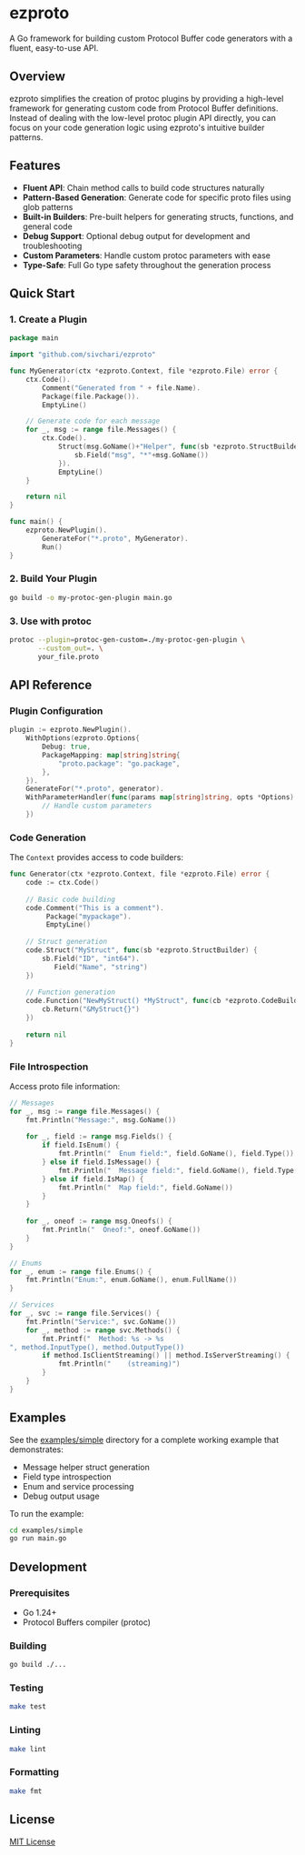# ezproto

A Go framework for building custom Protocol Buffer code generators with a fluent, easy-to-use API.

## Overview

ezproto simplifies the creation of protoc plugins by providing a high-level framework for generating custom code from Protocol Buffer definitions. Instead of dealing with the low-level protoc plugin API directly, you can focus on your code generation logic using ezproto's intuitive builder patterns.

## Features

- **Fluent API**: Chain method calls to build code structures naturally
- **Pattern-Based Generation**: Generate code for specific proto files using glob patterns  
- **Built-in Builders**: Pre-built helpers for generating structs, functions, and general code
- **Debug Support**: Optional debug output for development and troubleshooting
- **Custom Parameters**: Handle custom protoc parameters with ease
- **Type-Safe**: Full Go type safety throughout the generation process

## Quick Start

### 1. Create a Plugin

```go
package main

import "github.com/sivchari/ezproto"

func MyGenerator(ctx *ezproto.Context, file *ezproto.File) error {
    ctx.Code().
        Comment("Generated from " + file.Name).
        Package(file.Package()).
        EmptyLine()

    // Generate code for each message
    for _, msg := range file.Messages() {
        ctx.Code().
            Struct(msg.GoName()+"Helper", func(sb *ezproto.StructBuilder) {
                sb.Field("msg", "*"+msg.GoName())
            }).
            EmptyLine()
    }

    return nil
}

func main() {
    ezproto.NewPlugin().
        GenerateFor("*.proto", MyGenerator).
        Run()
}
```

### 2. Build Your Plugin

```bash
go build -o my-protoc-gen-plugin main.go
```

### 3. Use with protoc

```bash
protoc --plugin=protoc-gen-custom=./my-protoc-gen-plugin \
       --custom_out=. \
       your_file.proto
```

## API Reference

### Plugin Configuration

```go
plugin := ezproto.NewPlugin().
    WithOptions(ezproto.Options{
        Debug: true,
        PackageMapping: map[string]string{
            "proto.package": "go.package", 
        },
    }).
    GenerateFor("*.proto", generator).
    WithParameterHandler(func(params map[string]string, opts *Options) {
        // Handle custom parameters
    })
```

### Code Generation

The `Context` provides access to code builders:

```go
func Generator(ctx *ezproto.Context, file *ezproto.File) error {
    code := ctx.Code()
    
    // Basic code building
    code.Comment("This is a comment").
         Package("mypackage").
         EmptyLine()
    
    // Struct generation
    code.Struct("MyStruct", func(sb *ezproto.StructBuilder) {
        sb.Field("ID", "int64").
           Field("Name", "string")
    })
    
    // Function generation  
    code.Function("NewMyStruct() *MyStruct", func(cb *ezproto.CodeBuilder) {
        cb.Return("&MyStruct{}")
    })
    
    return nil
}
```

### File Introspection

Access proto file information:

```go
// Messages
for _, msg := range file.Messages() {
    fmt.Println("Message:", msg.GoName())
    
    for _, field := range msg.Fields() {
        if field.IsEnum() {
            fmt.Println("  Enum field:", field.GoName(), field.Type())
        } else if field.IsMessage() {
            fmt.Println("  Message field:", field.GoName(), field.Type())  
        } else if field.IsMap() {
            fmt.Println("  Map field:", field.GoName())
        }
    }
    
    for _, oneof := range msg.Oneofs() {
        fmt.Println("  Oneof:", oneof.GoName())
    }
}

// Enums
for _, enum := range file.Enums() {
    fmt.Println("Enum:", enum.GoName(), enum.FullName())
}

// Services
for _, svc := range file.Services() {
    fmt.Println("Service:", svc.GoName())
    for _, method := range svc.Methods() {
        fmt.Printf("  Method: %s -> %s
", method.InputType(), method.OutputType())
        if method.IsClientStreaming() || method.IsServerStreaming() {
            fmt.Println("    (streaming)")
        }
    }
}
```

## Examples

See the [examples/simple](./examples/simple) directory for a complete working example that demonstrates:

- Message helper struct generation
- Field type introspection
- Enum and service processing
- Debug output usage

To run the example:

```bash
cd examples/simple
go run main.go
```

## Development

### Prerequisites

- Go 1.24+
- Protocol Buffers compiler (protoc)

### Building

```bash
go build ./...
```

### Testing

```bash
make test
```

### Linting

```bash
make lint
```

### Formatting

```bash
make fmt
```

## License

[MIT License](LICENSE)